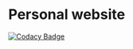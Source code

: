# Personal website
[![Codacy Badge](https://api.codacy.com/project/badge/Grade/9d4f3023e3fc4581990f347428fc194e)](https://www.codacy.com/app/aeolyus/aeolyus-github-io?utm_source=github.com&amp;utm_medium=referral&amp;utm_content=aeolyus/aeolyus.github.io&amp;utm_campaign=Badge_Grade)
